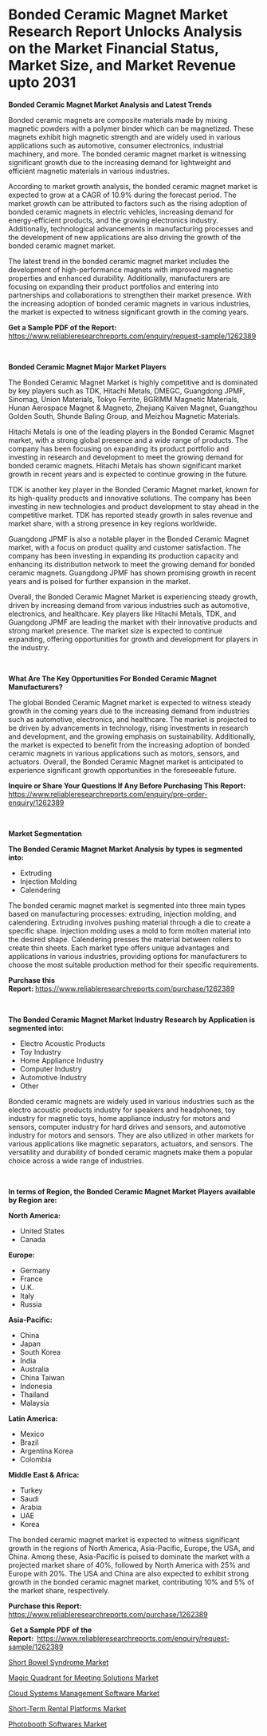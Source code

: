 <p><h1>Bonded Ceramic Magnet Market Research Report Unlocks Analysis on the Market Financial Status, Market Size, and Market Revenue upto 2031</h1></p><p><strong>Bonded Ceramic Magnet Market Analysis and Latest Trends</strong></p>
<p><p>Bonded ceramic magnets are composite materials made by mixing magnetic powders with a polymer binder which can be magnetized. These magnets exhibit high magnetic strength and are widely used in various applications such as automotive, consumer electronics, industrial machinery, and more. The bonded ceramic magnet market is witnessing significant growth due to the increasing demand for lightweight and efficient magnetic materials in various industries.</p><p>According to market growth analysis, the bonded ceramic magnet market is expected to grow at a CAGR of 10.9% during the forecast period. The market growth can be attributed to factors such as the rising adoption of bonded ceramic magnets in electric vehicles, increasing demand for energy-efficient products, and the growing electronics industry. Additionally, technological advancements in manufacturing processes and the development of new applications are also driving the growth of the bonded ceramic magnet market.</p><p>The latest trend in the bonded ceramic magnet market includes the development of high-performance magnets with improved magnetic properties and enhanced durability. Additionally, manufacturers are focusing on expanding their product portfolios and entering into partnerships and collaborations to strengthen their market presence. With the increasing adoption of bonded ceramic magnets in various industries, the market is expected to witness significant growth in the coming years.</p></p>
<p><strong>Get a Sample PDF of the Report:&nbsp;</strong> <a href="https://www.reliableresearchreports.com/enquiry/request-sample/1262389">https://www.reliableresearchreports.com/enquiry/request-sample/1262389</a></p>
<p>&nbsp;</p>
<p><strong>Bonded Ceramic Magnet Major Market Players</strong></p>
<p><p>The Bonded Ceramic Magnet Market is highly competitive and is dominated by key players such as TDK, Hitachi Metals, DMEGC, Guangdong JPMF, Sinomag, Union Materials, Tokyo Ferrite, BGRIMM Magnetic Materials, Hunan Aerospace Magnet & Magneto, Zhejiang Kaiven Magnet, Guangzhou Golden South, Shunde Baling Group, and Meizhou Magnetic Materials.</p><p>Hitachi Metals is one of the leading players in the Bonded Ceramic Magnet market, with a strong global presence and a wide range of products. The company has been focusing on expanding its product portfolio and investing in research and development to meet the growing demand for bonded ceramic magnets. Hitachi Metals has shown significant market growth in recent years and is expected to continue growing in the future.</p><p>TDK is another key player in the Bonded Ceramic Magnet market, known for its high-quality products and innovative solutions. The company has been investing in new technologies and product development to stay ahead in the competitive market. TDK has reported steady growth in sales revenue and market share, with a strong presence in key regions worldwide.</p><p>Guangdong JPMF is also a notable player in the Bonded Ceramic Magnet market, with a focus on product quality and customer satisfaction. The company has been investing in expanding its production capacity and enhancing its distribution network to meet the growing demand for bonded ceramic magnets. Guangdong JPMF has shown promising growth in recent years and is poised for further expansion in the market.</p><p>Overall, the Bonded Ceramic Magnet Market is experiencing steady growth, driven by increasing demand from various industries such as automotive, electronics, and healthcare. Key players like Hitachi Metals, TDK, and Guangdong JPMF are leading the market with their innovative products and strong market presence. The market size is expected to continue expanding, offering opportunities for growth and development for players in the industry.</p></p>
<p>&nbsp;</p>
<p><strong>What Are The Key Opportunities For Bonded Ceramic Magnet Manufacturers?</strong></p>
<p><p>The global Bonded Ceramic Magnet market is expected to witness steady growth in the coming years due to the increasing demand from industries such as automotive, electronics, and healthcare. The market is projected to be driven by advancements in technology, rising investments in research and development, and the growing emphasis on sustainability. Additionally, the market is expected to benefit from the increasing adoption of bonded ceramic magnets in various applications such as motors, sensors, and actuators. Overall, the Bonded Ceramic Magnet market is anticipated to experience significant growth opportunities in the foreseeable future.</p></p>
<p><strong>Inquire or Share Your Questions If Any Before Purchasing This Report:</strong> <a href="https://www.reliableresearchreports.com/enquiry/pre-order-enquiry/1262389">https://www.reliableresearchreports.com/enquiry/pre-order-enquiry/1262389</a></p>
<p>&nbsp;</p>
<p><strong>Market Segmentation</strong></p>
<p><strong>The Bonded Ceramic Magnet Market Analysis by types is segmented into:</strong></p>
<p><ul><li>Extruding</li><li>Injection Molding</li><li>Calendering</li></ul></p>
<p><p>The bonded ceramic magnet market is segmented into three main types based on manufacturing processes: extruding, injection molding, and calendering. Extruding involves pushing material through a die to create a specific shape. Injection molding uses a mold to form molten material into the desired shape. Calendering presses the material between rollers to create thin sheets. Each market type offers unique advantages and applications in various industries, providing options for manufacturers to choose the most suitable production method for their specific requirements.</p></p>
<p><strong>Purchase this Report:&nbsp;</strong><a href="https://www.reliableresearchreports.com/purchase/1262389">https://www.reliableresearchreports.com/purchase/1262389</a></p>
<p>&nbsp;</p>
<p><strong>The Bonded Ceramic Magnet Market Industry Research by Application is segmented into:</strong></p>
<p><ul><li>Electro Acoustic Products</li><li>Toy Industry</li><li>Home Appliance Industry</li><li>Computer Industry</li><li>Automotive Industry</li><li>Other</li></ul></p>
<p><p>Bonded ceramic magnets are widely used in various industries such as the electro acoustic products industry for speakers and headphones, toy industry for magnetic toys, home appliance industry for motors and sensors, computer industry for hard drives and sensors, and automotive industry for motors and sensors. They are also utilized in other markets for various applications like magnetic separators, actuators, and sensors. The versatility and durability of bonded ceramic magnets make them a popular choice across a wide range of industries.</p></p>
<p>&nbsp;</p>
<p><strong>In terms of Region, the Bonded Ceramic Magnet Market Players available by Region are:</strong></p>
<p>
    <p> <strong> North America: </strong>
        <ul>
            <li>United States</li>
            <li>Canada</li>
        </ul>
        </p> 
    <p> <strong> Europe: </strong>
        <ul>
            <li>Germany</li>
            <li>France</li>
            <li>U.K.</li>
            <li>Italy</li>
            <li>Russia</li>
        </ul>
        </p> 
    <p> <strong> Asia-Pacific: </strong>
        <ul>
            <li>China</li>
            <li>Japan</li>
            <li>South Korea</li>
            <li>India</li>
            <li>Australia</li>
            <li>China Taiwan</li>
            <li>Indonesia</li>
            <li>Thailand</li>
            <li>Malaysia</li>
        </ul>
        </p> 
    <p> <strong> Latin America: </strong>
        <ul>
            <li>Mexico</li>
            <li>Brazil</li>
            <li>Argentina Korea</li>
            <li>Colombia</li>
        </ul>
        </p> 
    <p> <strong> Middle East & Africa: </strong>
        <ul>
            <li>Turkey</li>
            <li>Saudi</li>
            <li>Arabia</li>
            <li>UAE</li>
            <li>Korea</li>
        </ul>
    </p>
    </p>
<p><p>The bonded ceramic magnet market is expected to witness significant growth in the regions of North America, Asia-Pacific, Europe, the USA, and China. Among these, Asia-Pacific is poised to dominate the market with a projected market share of 40%, followed by North America with 25% and Europe with 20%. The USA and China are also expected to exhibit strong growth in the bonded ceramic magnet market, contributing 10% and 5% of the market share, respectively.</p></p>
<p><strong>Purchase this Report: </strong><a href="https://www.reliableresearchreports.com/purchase/1262389">https://www.reliableresearchreports.com/purchase/1262389</a></p>
<p>&nbsp;<strong>Get a Sample PDF of the Report:&nbsp;&nbsp;</strong><a href="https://www.reliableresearchreports.com/enquiry/request-sample/1262389">https://www.reliableresearchreports.com/enquiry/request-sample/1262389</a></p>
<p><strong></strong></p>
<p><p><a href="https://medium.com/@digitaldiviner12/short-bowel-syndrome-market-the-key-to-successful-business-strategy-forecast-till-2031-acf35b9a10e1">Short Bowel Syndrome Market</a></p><p><a href="https://medium.com/@lorimyers95/magic-quadrant-for-meeting-solutions-market-analysis-and-sze-forecasted-for-period-from-2024-to-4899a2936aac">Magic Quadrant for Meeting Solutions Market</a></p><p><a href="https://medium.com/@lorimyers95/cloud-systems-management-software-market-competitive-analysis-market-trends-and-forecast-to-2031-b0d4b2461a2a">Cloud Systems Management Software Market</a></p><p><a href="https://github.com/biheemgalvinlouises6hokrh3h/Market-Research-Report-List-1/blob/main/short-term-rental-platforms-market.md">Short-Term Rental Platforms Market</a></p><p><a href="https://medium.com/@greisdukagjini2014/analyzing-photobooth-softwares-market-global-industry-perspective-and-forecast-2024-to-2031-36dafc9da30f">Photobooth Softwares Market</a></p></p>